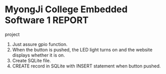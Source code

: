# MyongJi College Embedded Software 1 REPORT

project
1. Just assure gpio function.
2. When the button is pushed, the LED light turns on and the website displays whether it is on.
3. Create SQLite file.
4. CREATE record in SQLite with INSERT statement when button pushed.
